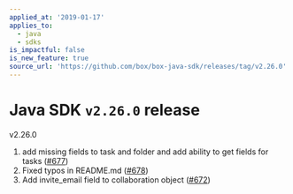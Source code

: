 ```yaml
---
applied_at: '2019-01-17'
applies_to:
  - java
  - sdks
is_impactful: false
is_new_feature: true
source_url: 'https://github.com/box/box-java-sdk/releases/tag/v2.26.0'
---
```


# Java SDK `v2.26.0` release

v2.26.0
1. add missing fields to task and folder and add ability to get fields for tasks ([#677](https://github.com/box/box-java-sdk/pull/677))
2. Fixed typos in README.md ([#678](https://github.com/box/box-java-sdk/pull/678))
3. Add invite_email field to collaboration object ([#672](https://github.com/box/box-java-sdk/pull/672))